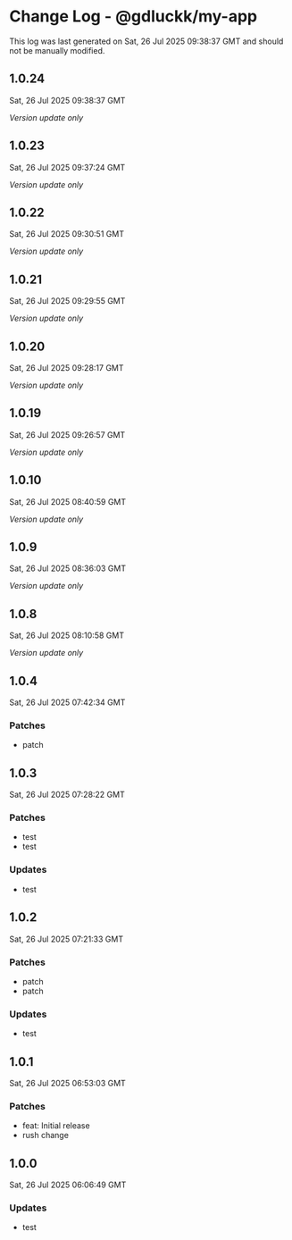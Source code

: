 # Change Log - @gdluckk/my-app

This log was last generated on Sat, 26 Jul 2025 09:38:37 GMT and should not be manually modified.

## 1.0.24
Sat, 26 Jul 2025 09:38:37 GMT

_Version update only_

## 1.0.23
Sat, 26 Jul 2025 09:37:24 GMT

_Version update only_

## 1.0.22
Sat, 26 Jul 2025 09:30:51 GMT

_Version update only_

## 1.0.21
Sat, 26 Jul 2025 09:29:55 GMT

_Version update only_

## 1.0.20
Sat, 26 Jul 2025 09:28:17 GMT

_Version update only_

## 1.0.19
Sat, 26 Jul 2025 09:26:57 GMT

_Version update only_

## 1.0.10
Sat, 26 Jul 2025 08:40:59 GMT

_Version update only_

## 1.0.9
Sat, 26 Jul 2025 08:36:03 GMT

_Version update only_

## 1.0.8
Sat, 26 Jul 2025 08:10:58 GMT

_Version update only_

## 1.0.4
Sat, 26 Jul 2025 07:42:34 GMT

### Patches

- patch

## 1.0.3
Sat, 26 Jul 2025 07:28:22 GMT

### Patches

- test
- test

### Updates

- test

## 1.0.2
Sat, 26 Jul 2025 07:21:33 GMT

### Patches

- patch
- patch

### Updates

- test

## 1.0.1
Sat, 26 Jul 2025 06:53:03 GMT

### Patches

- feat: Initial release
- rush change

## 1.0.0
Sat, 26 Jul 2025 06:06:49 GMT

### Updates

- test

